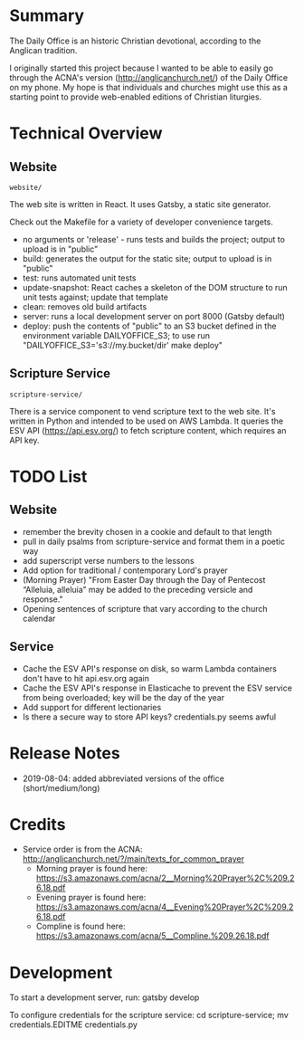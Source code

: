 # Summary

The Daily Office is an historic Christian devotional, according to the Anglican tradition.

I originally started this project because I wanted to be able to easily go
through the ACNA's version (http://anglicanchurch.net/) of the Daily Office on
my phone. My hope is that individuals and churches might use this as a starting
point to provide web-enabled editions of Christian liturgies.

# Technical Overview

## Website

`website/`

The web site is written in React. It uses Gatsby, a static site generator.

Check out the Makefile for a variety of developer convenience targets.

* no arguments or 'release' - runs tests and builds the project; output to upload is in "public"
* build: generates the output for the static site; output to upload is in "public"
* test: runs automated unit tests
* update-snapshot: React caches a skeleton of the DOM structure to run unit tests against; update that template
* clean: removes old build artifacts
* server: runs a local development server on port 8000 (Gatsby default)
* deploy: push the contents of "public" to an S3 bucket defined in the environment variable DAILYOFFICE_S3; to use run "DAILYOFFICE_S3='s3://my.bucket/dir' make deploy"

## Scripture Service

`scripture-service/`

There is a service component to vend scripture text to the web site.  It's
written in Python and intended to be used on AWS Lambda. It queries the ESV API
(https://api.esv.org/) to fetch scripture content, which requires an API key.

# TODO List

## Website

* remember the brevity chosen in a cookie and default to that length
* pull in daily psalms from scripture-service and format them in a poetic way
* add superscript verse numbers to the lessons
* Add option for traditional / contemporary Lord's prayer
* (Morning Prayer) "From Easter Day through the Day of Pentecost “Alleluia, alleluia” may be added to the preceding versicle and response."
* Opening sentences of scripture that vary according to the church calendar

## Service

* Cache the ESV API's response on disk, so warm Lambda containers don't have to hit api.esv.org again
* Cache the ESV API's response in Elasticache to prevent the ESV service from being overloaded; key will be the day of the year
* Add support for different lectionaries
* Is there a secure way to store API keys? credentials.py seems awful

# Release Notes

* 2019-08-04: added abbreviated versions of the office (short/medium/long)

# Credits

* Service order is from the ACNA: http://anglicanchurch.net/?/main/texts_for_common_prayer
    * Morning prayer is found here: https://s3.amazonaws.com/acna/2__Morning%20Prayer%2C%209.26.18.pdf
    * Evening prayer is found here: https://s3.amazonaws.com/acna/4__Evening%20Prayer%2C%209.26.18.pdf
    * Compline is found here: https://s3.amazonaws.com/acna/5__Compline.%209.26.18.pdf

# Development

To start a development server, run: gatsby develop

To configure credentials for the scripture service: cd scripture-service; mv credentials.EDITME credentials.py
